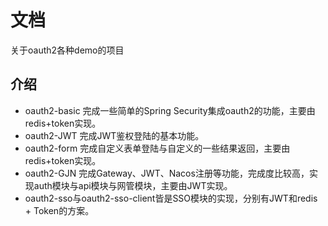 # 文档
关于oauth2各种demo的项目

## 介绍
- oauth2-basic 完成一些简单的Spring Security集成oauth2的功能，主要由redis+token实现。
- oauth2-JWT 完成JWT鉴权登陆的基本功能。
- oauth2-form 完成自定义表单登陆与自定义的一些结果返回，主要由redis+token实现。
- oauth2-GJN 完成Gateway、JWT、Nacos注册等功能，完成度比较高，实现auth模块与api模块与网管模块，主要由JWT实现。
- oauth2-sso与oauth2-sso-client皆是SSO模块的实现，分别有JWT和redis + Token的方案。

